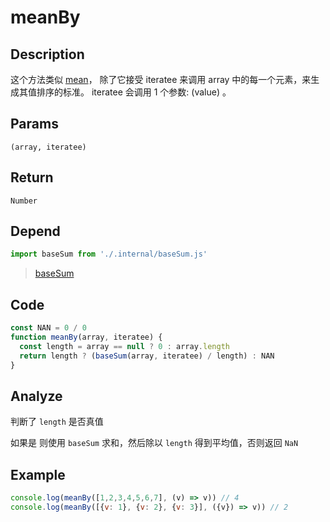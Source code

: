 # meanBy

## Description
这个方法类似 [mean](./mean.md)， 除了它接受 iteratee 来调用 array 中的每一个元素，来生成其值排序的标准。 iteratee 会调用 1 个参数: (value) 。

## Params
`(array, iteratee)`

## Return
`Number`

## Depend
```js
import baseSum from './.internal/baseSum.js'
```
> [baseSum](../internal/baseSum.md)

## Code
```js
const NAN = 0 / 0
function meanBy(array, iteratee) {
  const length = array == null ? 0 : array.length
  return length ? (baseSum(array, iteratee) / length) : NAN
}
```

## Analyze
判断了 `length` 是否真值

如果是 则使用 `baseSum` 求和，然后除以 `length` 得到平均值，否则返回 `NaN`

## Example
```js
console.log(meanBy([1,2,3,4,5,6,7], (v) => v)) // 4
console.log(meanBy([{v: 1}, {v: 2}, {v: 3}], ({v}) => v)) // 2
```
